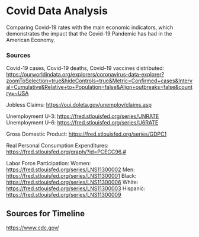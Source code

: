 # Covid Data Analysis

Comparing Covid-19 rates with the main economic indicators, which demonstrates the impact that the Covid-19 Pandemic has had in the American Economy.

### Sources 

Covid-19 cases, Covid-19 deaths, Covid-19 vaccines distributed:
https://ourworldindata.org/explorers/coronavirus-data-explorer?zoomToSelection=true&hideControls=true&Metric=Confirmed+cases&Interval=Cumulative&Relative+to+Population=false&Align+outbreaks=false&country=~USA

Jobless Claims:
https://oui.doleta.gov/unemploy/claims.asp

Unemployment U-3:
https://fred.stlouisfed.org/series/UNRATE
Unemployment U-6:
https://fred.stlouisfed.org/series/U6RATE

Gross Domestic Product:
https://fred.stlouisfed.org/series/GDPC1

Real Personal Consumption Expenditures:
https://fred.stlouisfed.org/graph/?id=PCECC96,#

Labor Force Participation:
Women:
https://fred.stlouisfed.org/series/LNS11300002
Men:
https://fred.stlouisfed.org/series/LNS11300001
Black:
https://fred.stlouisfed.org/series/LNS11300006
White:
https://fred.stlouisfed.org/series/LNS11300003
Hispanic:
https://fred.stlouisfed.org/series/LNS11300009

## Sources for Timeline

https://www.cdc.gov/
